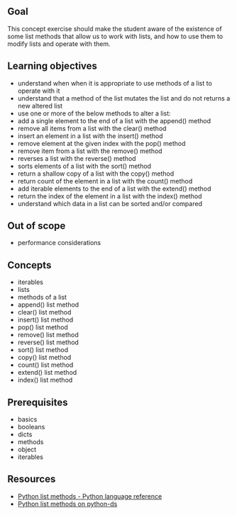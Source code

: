 ## Goal

This concept exercise should make the student aware of the existence of some list methods that allow us to work with lists, and how to use them to modify lists and operate with them.

## Learning objectives

- understand when when it is appropriate to use methods of a list to operate with it
- understand that a method of the list mutates the list and do not returns a new altered list
- use one or more of the below methods to alter a list:
- add a single element to the end of a list with the append() method
- remove all items from a list with the clear() method
- insert an element in a list with the insert() method
- remove element at the given index with the pop() method
- remove item from a list with the remove() method
- reverses a list with the reverse() method
- sorts elements of a list with the sort() method
- return a shallow copy of a list with the copy() method
- return count of the element in a list with the count() method
- add iterable elements to the end of a list with the extend() method
- return the index of the element in a list with the index() method
- understand which data in a list can be sorted and/or compared

## Out of scope

- performance considerations

## Concepts

- iterables
- lists
- methods of a list
- append() list method
- clear() list method
- insert() list method
- pop() list method
- remove() list method
- reverse() list method
- sort() list method
- copy() list method
- count() list method
- extend() list method
- index() list method

## Prerequisites

- basics
- booleans
- dicts
- methods
- object
- iterables

## Resources

- [Python list methods - Python language reference](https://docs.python.org/3/tutorial/datastructures.html#more-on-lists)
- [Python list methods on python-ds](http://www.python-ds.com/python-3-list-methods)
